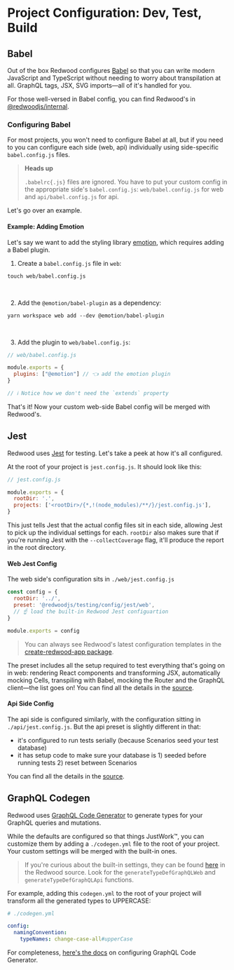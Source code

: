 # Project Configuration: Dev, Test, Build

## Babel

Out of the box Redwood configures [Babel](https://babeljs.io/) so that you can write modern JavaScript and TypeScript without needing to worry about transpilation at all.
GraphQL tags, JSX, SVG imports—all of it's handled for you.

For those well-versed in Babel config, you can find Redwood's in [@redwoodjs/internal](https://github.com/redwoodjs/redwood/tree/main/packages/internal/src/build/babel).

### Configuring Babel

For most projects, you won't need to configure Babel at all, but if you need to you can configure each side (web, api) individually using side-specific `babel.config.js` files.

> **Heads up**
>
> `.babelrc{.js}` files are ignored.
> You have to put your custom config in the appropriate side's `babel.config.js`: `web/babel.config.js` for web and `api/babel.config.js` for api.

Let's go over an example.

#### Example: Adding Emotion

Let's say we want to add the styling library [emotion](https://emotion.sh), which requires adding a Babel plugin.

1. Create a `babel.config.js` file in `web`:
```shell
touch web/babel.config.js
```
<br />

2. Add the `@emotion/babel-plugin` as a dependency:
```shell
yarn workspace web add --dev @emotion/babel-plugin
```
<br />

3. Add the plugin to `web/babel.config.js`:
```js
// web/babel.config.js

module.exports = {
  plugins: ["@emotion"] // 👈 add the emotion plugin
}

// ℹ️ Notice how we don't need the `extends` property
```

That's it!
Now your custom web-side Babel config will be merged with Redwood's.

## Jest

Redwood uses [Jest](https://jestjs.io/) for testing.
Let's take a peek at how it's all configured.

At the root of your project is `jest.config.js`. 
It should look like this:

```js
// jest.config.js

module.exports = {
  rootDir: '.',
  projects: ['<rootDir>/{*,!(node_modules)/**/}/jest.config.js'],
}
```

This just tells Jest that the actual config files sit in each side, allowing Jest to pick up the individual settings for each.
`rootDir` also makes sure that if you're running Jest with the `--collectCoverage` flag, it'll produce the report in the root directory.

#### Web Jest Config

The web side's configuration sits in `./web/jest.config.js`

```js
const config = {
  rootDir: '../',
  preset: '@redwoodjs/testing/config/jest/web',
  // ☝️ load the built-in Redwood Jest configuartion
}

module.exports = config
```

> You can always see Redwood's latest configuration templates in the [create-redwood-app package](https://github.com/redwoodjs/redwood/blob/main/packages/create-redwood-app/template/web/jest.config.js).

The preset includes all the setup required to test everything that's going on in web: rendering React components and transforming JSX, automatically mocking Cells, transpiling with Babel, mocking the Router and the GraphQL client—the list goes on!
You can find all the details in the [source](https://github.com/redwoodjs/redwood/blob/main/packages/testing/config/jest/web/jest-preset.js).

#### Api Side Config

The api side is configured similarly, with the configuration sitting in `./api/jest.config.js`.
But the api preset is slightly different in that:

- it's configured to run tests serially (because Scenarios seed your test database)
- it has setup code to make sure your database is 1) seeded before running tests 2) reset between Scenarios

You can find all the details in the [source](https://github.com/redwoodjs/redwood/blob/main/packages/testing/config/jest/api/jest-preset.js).

## GraphQL Codegen

Redwood uses [GraphQL Code Generator](https://www.graphql-code-generator.com) to generate types for your GraphQL queries and mutations.

While the defaults are configured so that things JustWork™️, you can customize them by adding a `./codegen.yml` file to the root of your project.
Your custom settings will be merged with the built-in ones.

> If you're curious about the built-in settings, they can be found [here](https://github.com/redwoodjs/redwood/blob/main/packages/internal/src/generate/typeDefinitions.ts) in the Redwood source. Look for the `generateTypeDefGraphQLWeb` and `generateTypeDefGraphQLApi` functions.

For example, adding this `codegen.yml` to the root of your project will transform all the generated types to UPPERCASE:

```yml
# ./codegen.yml

config:
  namingConvention:
    typeNames: change-case-all#upperCase
```

For completeness, [here's the docs](https://www.graphql-code-generator.com/docs/config-reference/config-field) on configuring GraphQL Code Generator.
